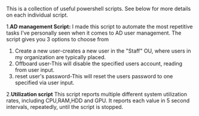 This is a collection of useful powershell scripts. See below for more details on each individual script.


1.**AD management Script:**
I made this script to automate the most repetitive tasks I've personally seen when it comes to AD user management. The script gives you 3 options to choose from
1. Create a new user-creates a new user in the "Staff" OU, where users in my organization are typically placed. 
2. Offboard user-This will disable the specified users account, reading from user input. 
3. reset user's password-This will reset the users password to one specified via user input.

2.**Utilization script**
This script reports multiple different system utilization rates, including CPU,RAM,HDD and GPU. It reports each value in 5 second intervals, repeatedly, until the script is stopped. 
